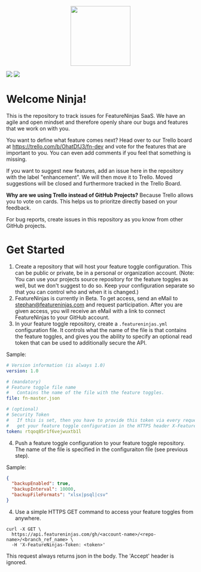 <p align="middle"><img height="160" src="https://api.featureninjas.com/assets/ti/83291560539879426.png"></p>

<p>
  <a href="https://trello.com/b/OhatDfJ3/fn-dev"><img src="https://img.shields.io/static/v1.svg?logo=trello&label=Trello&message=Open%20Backlog&color=007AC0&style=for-the-badge"></a>
  <a href=""><img src="https://img.shields.io/static/v1.svg?logo=twitter&label=Twitter&message=Follow%20Us&color=08A0E9&style=for-the-badge"></a>
</p>

# Welcome Ninja!

This is the repository to track issues for FeatureNinjas SaaS. We have an agile and open mindset and therefore openly share our bugs and features that we work on with you.

You want to define what feature comes next? Head over to our Trello board at https://trello.com/b/OhatDfJ3/fn-dev and vote for the features that are important to you. You can even add comments if you feel that something is missing.

If you want to suggest new features, add an issue here in the repository with the label "enhancement". We will then move it to Trello. Moved suggestions will be closed and furthermore tracked in the Trello Board.

**Why are we using Trello instead of GitHub Projects?** Because Trello allows you to vote on cards. This helps us to prioritze directly based on your feedback.

For bug reports, create issues in this repository as you know from other GitHub projects.

# Get Started

1. Create a repository that will host your feature toggle configuration. This can be public or private, be in a personal or organization account. (Note: You can use your projects source repository for the feature toggles as well, but we don't suggest to do so. Keep your configuration separate so that you can control who and when it is changed.)
2. FeatureNinjas is currently in Beta. To get access, send an eMail to stephan@featureninjas.com and request participation. After you are given access, you will receive an eMail with a link to connect FeatureNinjas to your GitHub account. 
3. In your feature toggle repository, create a `.featureninjas.yml` configuration file. It controls what the name of the file is that contains the feature toggles, and gives you the ability to specify an optional read token that can be used to additionally secure the API.

Sample:

```yaml
# Version information (is always 1.0)
version: 1.0

# (mandatory)
# Feature toggle file name
#   Contains the name of the file with the feature toggles.
file: fn-master.json

# (optional)
# Security Token
#   If this is set, then you have to provide this token via every request to
#   get your feature toggle configuration in the HTTPS header X-FeatureNinjas-Token
token: rtqoq85r1f6vejwuxtb1l
```

4. Push a feature toggle configuration to your feature toggle repository. The name of the file is specified in the configuraiton file (see previous step).

Sample:
```json
{
  "backupEnabled": true,
  "backupInterval": 10000,
  "backupFileFormats": "xlsx|psql|csv"
}
```    
4. Use a simple HTTPS GET command to access your feature toggles from anywhere.

```curl
curl -X GET \
  https://api.featureninjas.com/gh/<account-name>/<repo-name>/<branch_ref_name> \
  -H 'X-FeatureNinjas-Token: <token>'
```

This request always returns json in the body. The 'Accept' header is ignored.
